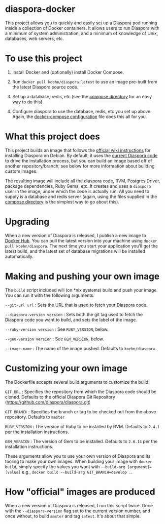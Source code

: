 # diaspora-docker

This project allows you to quickly and easily set up a Diaspora pod running inside a 
collection of Docker containers. It allows users to run
Diaspora with a minimum of system administration, and a minimum of knowledge
of Unix, databases, web servers, etc. 

# To use this project

1. Install Docker and (optionally) install Docker Compose. 

3. Run `docker pull koehn/diaspora:latest` to use an image pre-built from the latest Diaspora source code. 

4. Set up a database, redis, etc (see the [compose directory](https://gitlab.koehn.com/bkoehn/diaspora-docker/tree/master/compose) for an easy way to do this). 

5. Configure diaspora to use the database, redis, etc you set up above. Again, the [docker-compose configuration](https://gitlab.koehn.com/bkoehn/diaspora-docker/tree/master/compose) file does this all for you. 

# What this project does

This project builds an image that follows the [official wiki instructions](https://wiki.diasporafoundation.org/Installation/Debian/Jessie)
for installing Diaspora on Debian. By default, it uses the [current Diaspora code](https://github.com/diaspora/diaspora/tree/master)
to drive the installation process, but you can build an image based off of another 
repository/branch; see below for more information about building custom images. 

The resulting image will include all the diaspora code, RVM, Postgres Driver, package dependencies, 
Ruby Gems, etc. It creates and uses a `diaspora` user in the image, under which the
code is actually run. All you need to supply is a database and redis server (again,
using the files supplied in the [compose directory](https://gitlab.koehn.com/bkoehn/diaspora-docker/tree/master/compose)
is the simplest way to go about this). 

# Upgrading

When a new version of Diaspora is released, I publish a new image to [Docker Hub](https://hub.docker.com/r/koehn/diaspora/).
You can pull the latest version into your machine using `docker pull koehn/diaspora`. 
The next time you start your application you'll get the latest build, and the latest set
of database migrations will be installed automatically.

# Making and pushing your own image
The `build` script included will (on *nix systems) build and push your image. You can run it with the following
arguments: 

`--git-url url`
: Sets the URL that is used to fetch your Diaspora code.

`--diaspora-version version`
: Sets both the git tag used to fetch the Diaspora code you want to build, and sets the label of the image.

`--ruby-version version` 
: See `RUBY_VERSION`, below.

`--gem-version version`
: See `GEM_VERSION`, below.

`--image-name`
: The name of the image pushed. Defaults to `koehn/diaspora`.

# Customizing your own image

The Dockerfile accepts several build arguments to customize the build:

`GIT_URL`
: Specifies the repository from which the Diaspora code should be cloned. Defaults to
the official Diaspora Git Repository (https://github.com/diaspora/diaspora.git)

`GIT_BRANCH`
: Specifies the branch or tag to be checked out from the above repository. Defaults to
`master`

`RUBY_VERSION`
: The version of Ruby to be installed by RVM. Defaults to `2.4.1` per the installation
instructions. 

`GEM_VERSION`
: The version of Gem to be installed. Defaults to `2.6.14` per the installation instructions. 

These arguments allow you to use your own version of Diaspora and its tooling to make
your own images. When building your image with `docker build`, simply specify the values
you want with `--build-arg [argument]=[value]` e.g., 
`docker build --build-arg GIT_BRANCH=develop .`. 

# How "official" images are produced

When a new version of Diaspora is released, I run this script twice. Once with the `--diaspora-version` 
flag set to the current version number, and once without, to build `master` and tag `latest`. It's
about that simple. 
